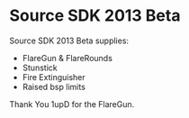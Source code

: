 # Source SDK 2013 Beta
Source SDK 2013 Beta supplies:
* FlareGun & FlareRounds
* Stunstick
* Fire Extinguisher
* Raised bsp limits
	
Thank You 1upD for the FlareGun.
